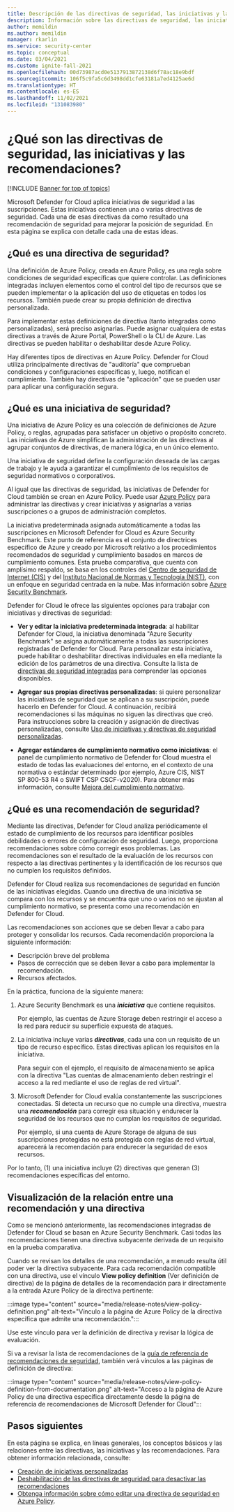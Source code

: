 ```yaml
---
title: Descripción de las directivas de seguridad, las iniciativas y las recomendaciones en Microsoft Defender for Cloud
description: Información sobre las directivas de seguridad, las iniciativas y las recomendaciones en Microsoft Defender for Cloud
author: memildin
ms.author: memildin
manager: rkarlin
ms.service: security-center
ms.topic: conceptual
ms.date: 03/04/2021
ms.custom: ignite-fall-2021
ms.openlocfilehash: 00d73987acd0e5137913872138d6f78ac18e9bdf
ms.sourcegitcommit: 106f5c9fa5c6d3498dd1cfe63181a7ed4125ae6d
ms.translationtype: HT
ms.contentlocale: es-ES
ms.lasthandoff: 11/02/2021
ms.locfileid: "131083980"
---
```

# <a name="what-are-security-policies-initiatives-and-recommendations"></a>¿Qué son las directivas de seguridad, las iniciativas y las recomendaciones?

[!INCLUDE [Banner for top of topics](./includes/banner.md)]

Microsoft Defender for Cloud aplica iniciativas de seguridad a las suscripciones. Estas iniciativas contienen una o varias directivas de seguridad. Cada una de esas directivas da como resultado una recomendación de seguridad para mejorar la posición de seguridad. En esta página se explica con detalle cada una de estas ideas.


## <a name="what-is-a-security-policy"></a>¿Qué es una directiva de seguridad?

Una definición de Azure Policy, creada en Azure Policy, es una regla sobre condiciones de seguridad específicas que quiere controlar. Las definiciones integradas incluyen elementos como el control del tipo de recursos que se pueden implementar o la aplicación del uso de etiquetas en todos los recursos. También puede crear su propia definición de directiva personalizada.

Para implementar estas definiciones de directiva (tanto integradas como personalizadas), será preciso asignarlas. Puede asignar cualquiera de estas directivas a través de Azure Portal, PowerShell o la CLI de Azure. Las directivas se pueden habilitar o deshabilitar desde Azure Policy.

Hay diferentes tipos de directivas en Azure Policy. Defender for Cloud utiliza principalmente directivas de "auditoría" que comprueban condiciones y configuraciones específicas y, luego, notifican el cumplimiento. También hay directivas de "aplicación" que se pueden usar para aplicar una configuración segura.

## <a name="what-is-a-security-initiative"></a>¿Qué es una iniciativa de seguridad?

Una iniciativa de Azure Policy es una colección de definiciones de Azure Policy, o reglas, agrupadas para satisfacer un objetivo o propósito concreto. Las iniciativas de Azure simplifican la administración de las directivas al agrupar conjuntos de directivas, de manera lógica, en un único elemento.

Una iniciativa de seguridad define la configuración deseada de las cargas de trabajo y le ayuda a garantizar el cumplimiento de los requisitos de seguridad normativos o corporativos.

Al igual que las directivas de seguridad, las iniciativas de Defender for Cloud también se crean en Azure Policy. Puede usar [Azure Policy](../governance/policy/overview.md) para administrar las directivas y crear iniciativas y asignarlas a varias suscripciones o a grupos de administración completos.

La iniciativa predeterminada asignada automáticamente a todas las suscripciones en Microsoft Defender for Cloud es Azure Security Benchmark. Este punto de referencia es el conjunto de directrices específico de Azure y creado por Microsoft relativo a los procedimientos recomendados de seguridad y cumplimiento basados en marcos de cumplimiento comunes. Esta prueba comparativa, que cuenta con amplísimo respaldo, se basa en los controles del [Centro de seguridad de Internet (CIS)](https://www.cisecurity.org/benchmark/azure/) y del [Instituto Nacional de Normas y Tecnología (NIST)](https://www.nist.gov/), con un enfoque en seguridad centrada en la nube. Mas información sobre [Azure Security Benchmark](/security/benchmark/azure/introduction).

Defender for Cloud le ofrece las siguientes opciones para trabajar con iniciativas y directivas de seguridad:

- **Ver y editar la iniciativa predeterminada integrada**: al habilitar Defender for Cloud, la iniciativa denominada "Azure Security Benchmark" se asigna automáticamente a todas las suscripciones registradas de Defender for Cloud. Para personalizar esta iniciativa, puede habilitar o deshabilitar directivas individuales en ella mediante la edición de los parámetros de una directiva. Consulte la lista de [directivas de seguridad integradas](./policy-reference.md) para comprender las opciones disponibles.

- **Agregar sus propias directivas personalizadas**: si quiere personalizar las iniciativas de seguridad que se aplican a su suscripción, puede hacerlo en Defender for Cloud. A continuación, recibirá recomendaciones si las máquinas no siguen las directivas que creó. Para instrucciones sobre la creación y asignación de directivas personalizadas, consulte [Uso de iniciativas y directivas de seguridad personalizadas](custom-security-policies.md).

- **Agregar estándares de cumplimiento normativo como iniciativas**: el panel de cumplimiento normativo de Defender for Cloud muestra el estado de todas las evaluaciones del entorno, en el contexto de una normativa o estándar determinado (por ejemplo, Azure CIS, NIST SP 800-53 R4 o SWIFT CSP CSCF-v2020). Para obtener más información, consulte [Mejora del cumplimiento normativo](regulatory-compliance-dashboard.md).

## <a name="what-is-a-security-recommendation"></a>¿Qué es una recomendación de seguridad?

Mediante las directivas, Defender for Cloud analiza periódicamente el estado de cumplimiento de los recursos para identificar posibles debilidades o errores de configuración de seguridad. Luego, proporciona recomendaciones sobre cómo corregir esos problemas. Las recomendaciones son el resultado de la evaluación de los recursos con respecto a las directivas pertinentes y la identificación de los recursos que no cumplen los requisitos definidos.

Defender for Cloud realiza sus recomendaciones de seguridad en función de las iniciativas elegidas. Cuando una directiva de una iniciativa se compara con los recursos y se encuentra que uno o varios no se ajustan al cumplimiento normativo, se presenta como una recomendación en Defender for Cloud.

Las recomendaciones son acciones que se deben llevar a cabo para proteger y consolidar los recursos. Cada recomendación proporciona la siguiente información:

- Descripción breve del problema
- Pasos de corrección que se deben llevar a cabo para implementar la recomendación.
- Recursos afectados.

En la práctica, funciona de la siguiente manera:

1. Azure Security Benchmark es una ***iniciativa*** que contiene requisitos.

    Por ejemplo, las cuentas de Azure Storage deben restringir el acceso a la red para reducir su superficie expuesta de ataques.

1. La iniciativa incluye varias ***directivas***, cada una con un requisito de un tipo de recurso específico. Estas directivas aplican los requisitos en la iniciativa. 

    Para seguir con el ejemplo, el requisito de almacenamiento se aplica con la directiva "Las cuentas de almacenamiento deben restringir el acceso a la red mediante el uso de reglas de red virtual".

1. Microsoft Defender for Cloud evalúa constantemente las suscripciones conectadas. Si detecta un recurso que no cumple una directiva, muestra una ***recomendación*** para corregir esa situación y endurecer la seguridad de los recursos que no cumplan los requisitos de seguridad.

    Por ejemplo, si una cuenta de Azure Storage de alguna de sus suscripciones protegidas no está protegida con reglas de red virtual, aparecerá la recomendación para endurecer la seguridad de esos recursos. 

Por lo tanto, (1) una iniciativa incluye (2) directivas que generan (3) recomendaciones específicas del entorno.

## <a name="viewing-the-relationship-between-a-recommendation-and-a-policy"></a>Visualización de la relación entre una recomendación y una directiva

Como se mencionó anteriormente, las recomendaciones integradas de Defender for Cloud se basan en Azure Security Benchmark. Casi todas las recomendaciones tienen una directiva subyacente derivada de un requisito en la prueba comparativa.

Cuando se revisan los detalles de una recomendación, a menudo resulta útil poder ver la directiva subyacente. Para cada recomendación compatible con una directiva, use el vínculo **View policy definition** (Ver definición de directiva) de la página de detalles de la recomendación para ir directamente a la entrada Azure Policy de la directiva pertinente:

:::image type="content" source="media/release-notes/view-policy-definition.png" alt-text="Vínculo a la página de Azure Policy de la directiva específica que admite una recomendación.":::

Use este vínculo para ver la definición de directiva y revisar la lógica de evaluación. 

Si va a revisar la lista de recomendaciones de la [guía de referencia de recomendaciones de seguridad](recommendations-reference.md), también verá vínculos a las páginas de definición de directiva:

:::image type="content" source="media/release-notes/view-policy-definition-from-documentation.png" alt-text="Acceso a la página de Azure Policy de una directiva específica directamente desde la página de referencia de recomendaciones de Microsoft Defender for Cloud":::


## <a name="next-steps"></a>Pasos siguientes

En esta página se explica, en líneas generales, los conceptos básicos y las relaciones entre las directivas, las iniciativas y las recomendaciones. Para obtener información relacionada, consulte:

- [Creación de iniciativas personalizadas](custom-security-policies.md)
- [Deshabilitación de las directivas de seguridad para desactivar las recomendaciones](tutorial-security-policy.md#disable-security-policies-and-disable-recommendations)
- [Obtenga información sobre cómo editar una directiva de seguridad en Azure Policy](../governance/policy/tutorials/create-and-manage.md).

